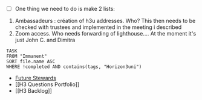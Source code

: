 - [ ] One thing we need to do is make 2 lists:
1. Ambassadeurs : création of h3u addresses. Who? This then needs to be checked with trustees and implemented in the meeting i described
2. Zoom access. Who needs forwarding of lighthouse.... At the moment it's just John C. and Dimitra
```dataview
TASK 
FROM "Immanent"
SORT file.name ASC
WHERE !completed AND contains(tags, "Horizon3uni")
```


- [Future Stewards](https://futurestewards.com/3h-practice-network/)
- [[H3 Questions Portfolio]]
- [[H3 Backlog]] 